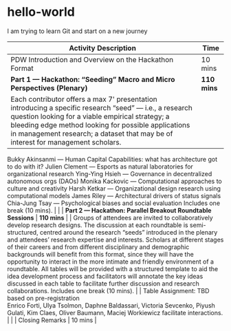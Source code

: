 # hello-world
I am trying to learn Git and start on a new journey


| Activity Description                                                                                                                          | Time     |
|-----------------------------------------------------------------------------------------------------------------------------------------------|----------|
| PDW Introduction and Overview on the Hackathon Format                                                                                          | 10 mins  |
| **Part 1 — Hackathon: “Seeding” Macro and Micro Perspectives (Plenary)**                                                                           | **110 mins** |
| Each contributor offers a max 7' presentation introducing a specific research “seed” — i.e., a research question looking for a viable empirical strategy; a bleeding edge method looking for possible applications in management research; a dataset that may be of interest for management scholars. 
Bukky Akinsanmi — Human Capital Capabilities: what has architecture got to do with it?  Julien Clement — Esports as natural laboratories for organizational research 
Ying-Ying Hsieh — Governance in decentralized autonomous orgs (DAOs) 
Monika Kackovic — Computational approaches to culture and creativity 
Harsh Ketkar — Organizational design research using computational models 
James Riley — Architectural drivers of status signals 
Chia-Jung Tsay — Psychological biases and social evaluation 
Includes one break (10 mins). | |
| **Part 2 — Hackathon: Parallel Breakout Roundtable Sessions**                                                                                     | **110 mins** |
| Groups of attendees are invited to collaboratively develop research designs. The discussion at each roundtable is semi-structured, centred around the research “seeds” introduced in the plenary and attendees’ research expertise and interests. Scholars at different stages of their careers and from different disciplinary and demographic backgrounds will benefit from this format, since they will have the opportunity to interact in the more intimate and friendly environment of a roundtable. All tables will be provided with a structured template to aid the idea development process and facilitators will annotate the key ideas discussed in each table to facilitate further discussion and research collaborations. 
Includes one break (10 mins). | |
Table Assignment: TBD based on pre-registration                                                                                                 
Enrico Forti, Ulya Tsolmon, Daphne Baldassari, Victoria Sevcenko, Piyush Gulati, Kim Claes, Oliver Baumann, Maciej Workiewicz facilitate interactions. | |
| Closing Remarks                                                                                                                               | 10 mins  |
